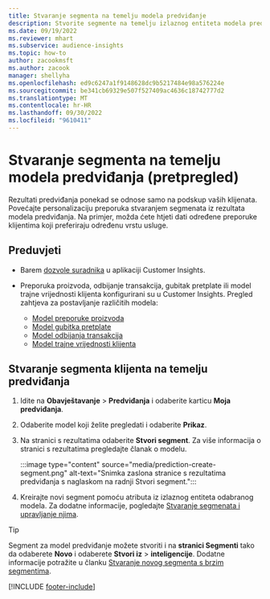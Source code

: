 ```yaml
---
title: Stvaranje segmenta na temelju modela predviđanje
description: Stvorite segmente na temelju izlaznog entiteta modela predviđanja.
ms.date: 09/19/2022
ms.reviewer: mhart
ms.subservice: audience-insights
ms.topic: how-to
author: zacookmsft
ms.author: zacook
manager: shellyha
ms.openlocfilehash: ed9c6247a1f9148628dc9b5217484e98a576224e
ms.sourcegitcommit: be341cb69329e507f527409ac4636c18742777d2
ms.translationtype: MT
ms.contentlocale: hr-HR
ms.lasthandoff: 09/30/2022
ms.locfileid: "9610411"
---
```

# <a name="create-a-segment-based-on-a-prediction-model-preview"></a>Stvaranje segmenta na temelju modela predviđanja (pretpregled)

Rezultati predviđanja ponekad se odnose samo na podskup vaših klijenata. Povećajte personalizaciju preporuka stvaranjem segmenata iz rezultata modela predviđanja. Na primjer, možda ćete htjeti dati određene preporuke klijentima koji preferiraju određenu vrstu usluge.

## <a name="prerequisites"></a>Preduvjeti

- Barem [dozvole suradnika](permissions.md) u aplikaciji Customer Insights.

- Preporuka proizvoda, odbijanje transakcija, gubitak pretplate ili model trajne vrijednosti klijenta konfigurirani su u Customer Insights. Pregled zahtjeva za postavljanje različitih modela:

  - [Model preporuke proizvoda](predict-product-recommendation.md)
  - [Model gubitka pretplate](predict-subscription-churn.md)
  - [Model odbijanja transakcija](predict-transactional-churn.md)
  - [Model trajne vrijednosti klijenta](predict-customer-lifetime-value.md)

## <a name="create-a-customer-segment-based-on-predictions"></a>Stvaranje segmenta klijenta na temelju predviđanja

1. Idite na **Obavještavanje** > **Predviđanja** i odaberite karticu **Moja predviđanja**.

1. Odaberite model koji želite pregledati i odaberite **Prikaz**.

1. Na stranici s rezultatima odaberite **Stvori segment**. Za više informacija o stranici s rezultatima pregledajte članak o modelu.

   :::image type="content" source="media/prediction-create-segment.png" alt-text="Snimka zaslona stranice s rezultatima predviđanja s naglaskom na radnji Stvori segment.":::

1. Kreirajte novi segment pomoću atributa iz izlaznog entiteta odabranog modela. Za dodatne informacije, pogledajte [Stvaranje segmenata i upravljanje njima](segments.md).

> [!TIP]
> Segment za model predviđanje možete stvoriti i na **stranici Segmenti** tako da odaberete **Novo** i odaberete **Stvori iz** > **inteligencije**. Dodatne informacije potražite u članku [Stvaranje novog segmenta s brzim segmentima](segment-quick.md).

[!INCLUDE [footer-include](includes/footer-banner.md)]
